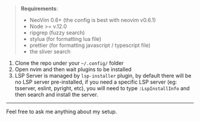 > **Requirements**:
>  - NeoVim 0.6+ (the config is best with neovim v0.6.1)
>  - Node >= v.12.0
>  - ripgrep (fuzzy search)
>  - stylua (for formatting lua file)
>  - prettier (for formatting javascript / typescript file)
>  - the sliver search

1. Clone the repo under your `~/.config/` folder
2. Open nvim and then wait plugins to be installed
3. LSP Server is managed by `lsp-installer` plugin, by default there will be no LSP server pre-installed, if you need a specific LSP server (eg: tsserver, eslint, pyright, etc), you will need to type `:LspInstallInfo` and then search and install the server.

<hr>
Feel free to ask me anything about my setup.

